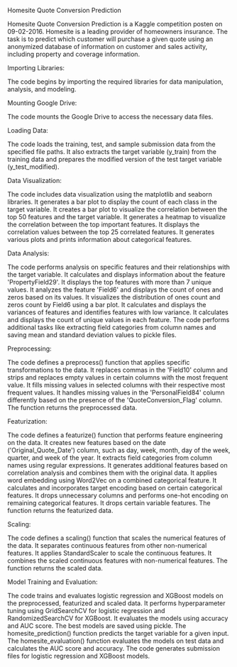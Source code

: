 Homesite Quote Conversion Prediction

Homesite Quote Conversion Prediction is a Kaggle competition posten on 09-02-2016. Homesite is a leading provider of homeowners insurance. The task is to predict which customer will purchase a given quote using an anonymized database of information on customer and sales activity, including property and coverage information.

Importing Libraries:

The code begins by importing the required libraries for data manipulation, analysis, and modeling.

Mounting Google Drive:

The code mounts the Google Drive to access the necessary data files.

Loading Data:

The code loads the training, test, and sample submission data from the specified file paths.
It also extracts the target variable (y_train) from the training data and prepares the modified version of the test target variable (y_test_modified).

Data Visualization:

The code includes data visualization using the matplotlib and seaborn libraries.
It generates a bar plot to display the count of each class in the target variable.
It creates a bar plot to visualize the correlation between the top 50 features and the target variable.
It generates a heatmap to visualize the correlation between the top important features.
It displays the correlation values between the top 25 correlated features.
It generates various plots and prints information about categorical features.

Data Analysis:

The code performs analysis on specific features and their relationships with the target variable.
It calculates and displays information about the feature 'PropertyField29'.
It displays the top features with more than 7 unique values.
It analyzes the feature 'Field6' and displays the count of ones and zeros based on its values.
It visualizes the distribution of ones count and zeros count by Field6 using a bar plot.
It calculates and displays the variances of features and identifies features with low variance.
It calculates and displays the count of unique values in each feature.
The code performs additional tasks like extracting field categories from column names and saving mean and standard deviation values to pickle files.

Preprocessing:

The code defines a preprocess() function that applies specific transformations to the data.
It replaces commas in the 'Field10' column and strips and replaces empty values in certain columns with the most frequent value.
It fills missing values in selected columns with their respective most frequent values.
It handles missing values in the 'PersonalField84' column differently based on the presence of the 'QuoteConversion_Flag' column.
The function returns the preprocessed data.

Featurization:

The code defines a featurize() function that performs feature engineering on the data.
It creates new features based on the date ('Original_Quote_Date') column, such as day, week, month, day of the week, quarter, and week of the year.
It extracts field categories from column names using regular expressions.
It generates additional features based on correlation analysis and combines them with the original data.
It applies word embedding using Word2Vec on a combined categorical feature.
It calculates and incorporates target encoding based on certain categorical features.
It drops unnecessary columns and performs one-hot encoding on remaining categorical features.
It drops certain variable features.
The function returns the featurized data.

Scaling:

The code defines a scaling() function that scales the numerical features of the data.
It separates continuous features from other non-numerical features.
It applies StandardScaler to scale the continuous features.
It combines the scaled continuous features with non-numerical features.
The function returns the scaled data.

Model Training and Evaluation:

The code trains and evaluates logistic regression and XGBoost models on the preprocessed, featurized and scaled data.
It performs hyperparameter tuning using GridSearchCV for logistic regression and RandomizedSearchCV for XGBoost.
It evaluates the models using accuracy and AUC score.
The best models are saved using pickle.
The homesite_prediction() function predicts the target variable for a given input.
The homesite_evaluation() function evaluates the models on test data and calculates the AUC score and accuracy.
The code generates submission files for logistic regression and XGBoost models.
